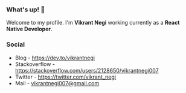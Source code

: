 ### What's up! 👋

Welcome to my profile. I'm **Vikrant Negi** working currently as a **React Native Developer**.

### Social

- Blog - https://dev.to/vikrantnegi
- Stackoverflow - https://stackoverflow.com/users/2128650/vikrantnegi007
- Twitter - https://twitter.com/vikrant_negi
- Mail - vikrantnegi007@gmail.com
